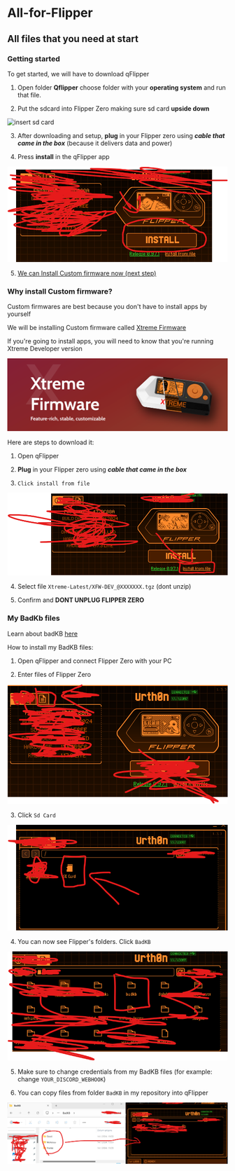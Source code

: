 # All-for-Flipper

## All files that you need at start

### Getting started

To get started, we will have to download qFlipper

1. Open folder **Qflipper** choose folder with your **operating system** and run that file.

2. Put the sdcard into Flipper Zero making sure sd card **upside down**

![insert sd card](Images/flipper-zero-flipperzero-sd.gif)

3. After downloading and setup, **plug** in your Flipper zero using _**cable that came in the box**_ (because it delivers data and power)

4. Press **install** in the qFlipper app

![Install Official firmware](Images/qflipper-install-OFW.png)

5. [We can Install Custom firmware now (next step)](#why-install-custom-firmware)

### Why install Custom firmware?

Custom firmwares are best because you don't have to install apps by yourself

We will be installing Custom firmware called [Xtreme Firmware](https://flipper-xtre.me/)

If you're going to install apps, you will need to know that you're running Xtreme Developer version

![Xtreme firmware image](Images/xtreme.png)

Here are steps to download it:

1. Open qFlipper

2. **Plug** in your Flipper zero using _**cable that came in the box**_

3. `Click install from file`

![Install from file](Images/qflipper-install-from-file.png)

4. Select file `Xtreme-Latest/XFW-DEV_@XXXXXXX.tgz` (dont unzip)

5. Confirm and **DONT UNPLUG FLIPPER ZERO**

### My BadKb files

Learn about badKB [here](https://docs.flipper.net/bad-usb)

How to install my BadKB files:

1. Open qFlipper and connect Flipper Zero with your PC

2. Enter files of Flipper Zero

![Enter files](Images/qflipper-files.png)

3. Click `Sd Card`

![Click sdcard](Images/q-flipper-sdcard.png)

4. You can now see Flipper's folders. Click `BadKB`

![Click badkb](Images/qflipper-enter-badKB.png)

5. Make sure to change credentials from my BadKB files (for example: change `YOUR_DISCORD_WEBHOOK`)

6. You can copy files from folder `BadKB` in my repository into qFlipper

![Copy badKB files into qflipper](Images/qflipper-copy-badkb-files.png)
